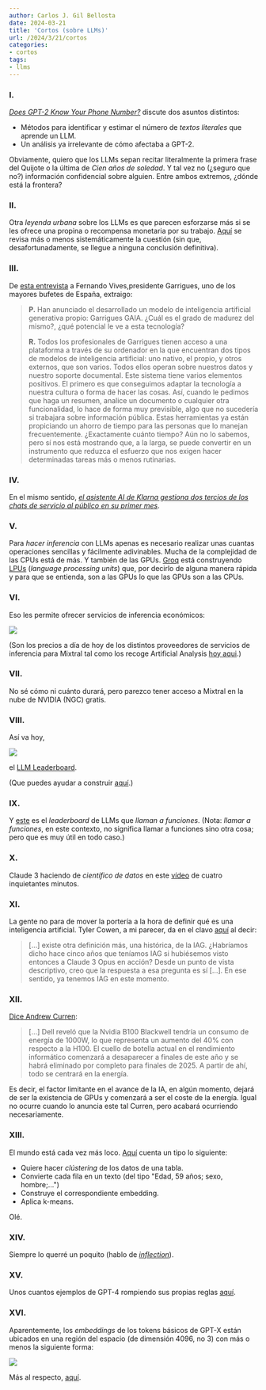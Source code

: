 ```yaml
---
author: Carlos J. Gil Bellosta
date: 2024-03-21
title: 'Cortos (sobre LLMs)'
url: /2024/3/21/cortos
categories:
- cortos
tags:
- llms
---
```


### I.

[_Does GPT-2 Know Your Phone Number?_](https://bair.berkeley.edu/blog/2020/12/20/lmmem/) discute dos asuntos distintos:
- Métodos para identificar y estimar el número de _textos literales_ que aprende un LLM.
- Un análisis ya irrelevante de cómo afectaba a GPT-2.

Obviamente, quiero que los LLMs sepan recitar literalmente la primera frase del Quijote o la última de _Cien años de soledad_. Y tal vez no (¿seguro que no?) información confidencial sobre alguien. Entre ambos extremos, ¿dónde está la frontera?

### II.

Otra _leyenda urbana_ sobre los LLMs es que parecen esforzarse más si se les ofrece una propina o recompensa monetaria por su trabajo.
[Aquí](https://minimaxir.com/2024/02/chatgpt-tips-analysis/) se revisa más o menos sistemáticamente la cuestión (sin que, desafortunadamente, se llegue a ninguna conclusión definitiva).

### III.

De [esta entrevista](https://www.elconfidencial.com/juridico/2024-03-12/entrevista-fernando-vives-presidente-garrigues_3842359/) a Fernando Vives,presidente Garrigues, uno de los mayores bufetes de España, extraigo:

> **P.** Han anunciado el desarrollado un modelo de inteligencia artificial generativa propio: Garrigues GAIA. ¿Cuál es el grado de madurez del mismo?, ¿qué potencial le ve a esta tecnología?
>
> **R.** Todos los profesionales de Garrigues tienen acceso a una plataforma a través de su ordenador en la que encuentran dos tipos de modelos de inteligencia artificial: uno nativo, el propio, y otros externos, que son varios. Todos ellos operan sobre nuestros datos y nuestro soporte documental. Este sistema tiene varios elementos positivos. El primero es que conseguimos adaptar la tecnología a nuestra cultura o forma de hacer las cosas. Así, cuando le pedimos que haga un resumen, analice un documento o cualquier otra funcionalidad, lo hace de forma muy previsible, algo que no sucedería si trabajara sobre información pública. Estas herramientas ya están propiciando un ahorro de tiempo para las personas que lo manejan frecuentemente. ¿Exactamente cuánto tiempo? Aún no lo sabemos, pero sí nos está mostrando que, a la larga, se puede convertir en un instrumento que reduzca el esfuerzo que nos exigen hacer determinadas tareas más o menos rutinarias.


### IV.

En el mismo sentido,
[_el asistente AI de Klarna gestiona dos tercios de los chats de servicio al público en su primer mes_](https://www.klarna.com/international/press/klarna-ai-assistant-handles-two-thirds-of-customer-service-chats-in-its-first-month/).


### V.

Para _hacer inferencia_ con LLMs apenas es necesario realizar unas cuantas operaciones sencillas y fácilmente adivinables. Mucha de la complejidad de las CPUs está de más. Y también de las GPUs. [Groq](https://wow.groq.com/about-us/) está construyendo [LPUs](https://www.semianalysis.com/p/groq-inference-tokenomics-speed-but) (_language processing units_) que, por decirlo de alguna manera rápida y para que se entienda, son a las GPUs lo que las GPUs son a las CPUs.

### VI.

Eso les permite ofrecer servicios de inferencia económicos:

![](/wp-uploads/2024/groq-prices.png#center)

(Son los precios a día de hoy de los distintos proveedores de servicios de inferencia para Mixtral tal como los recoge Artificial Analysis [hoy aqui](https://artificialanalysis.ai/models/mixtral-8x7b-instruct/providers).)


### VII.

No sé cómo ni cuánto durará, pero parezco tener acceso a Mixtral en la nube de NVIDIA (NGC) gratis.


### VIII.

Así va hoy,

![](/wp-uploads/2024/llm-leaderboard.png#center)

el [LLM Leaderboard](https://huggingface.co/spaces/lmsys/chatbot-arena-leaderboard).

(Que puedes ayudar a construir [aquí](https://chat.lmsys.org/?arena).)


### IX.

Y [este](https://gorilla.cs.berkeley.edu/leaderboard.html) es el _leaderboard_ de LLMs que _llaman a funciones_. (Nota: _llamar a funciones_, en este contexto, no significa llamar a funciones sino otra cosa; pero que es muy útil en todo caso.)


### X.

Claude 3 haciendo de _científico de datos_ en este [vídeo](https://www.youtube.com/watch?v=sjL6Gl6ZIqs&t=236s) de cuatro inquietantes minutos.


### XI.

La gente no para de mover la portería a la hora de definir qué es una inteligencia artificial. Tyler Cowen, a mi parecer, da en el clavo [aquí](https://marginalrevolution.com/marginalrevolution/2024/03/claude-3-pro-and-agi.html) al decir:

>  [...] existe otra definición más, una histórica, de la IAG.  ¿Habríamos dicho hace cinco años que teníamos IAG si hubiésemos visto entonces a Claude 3 Opus en acción?  Desde un punto de vista descriptivo, creo que la respuesta a esa pregunta es sí [...]. En ese sentido, ya tenemos IAG en este momento.

### XII.

[Dice Andrew Curren](https://twitter.com/AndrewCurran_/status/1767314573420552218):

> [...] Dell reveló que la Nvidia B100 Blackwell tendría un consumo de energía de 1000W, lo que representa un aumento del 40% con respecto a la H100. El cuello de botella actual en el rendimiento informático comenzará a desaparecer a finales de este año y se habrá eliminado por completo para finales de 2025. A partir de ahí, todo se centrará en la energía.

Es decir, el factor limitante en el avance de la IA, en algún momento, dejará de ser la existencia de GPUs y comenzará a ser el coste de la energía. Igual no ocurre cuando lo anuncia este tal Curren, pero acabará ocurriendo necesariamente.


### XIII.

El mundo está cada vez más loco. [Aquí](https://towardsdatascience.com/mastering-customer-segmentation-with-llm-3d9008235f41#3a33) cuenta un tipo lo siguiente:

- Quiere hacer _clústering_ de los datos de una tabla.
- Convierte cada fila en un texto (del tipo "Edad, 59 años; sexo, hombre;...")
- Construye el correspondiente embedding.
- Aplica k-means.

Olé.


### XIV.

Siempre lo querré un poquito (hablo de [_inflection_](https://inflection.ai/inflection-2-5)).


### XV.

Unos cuantos ejemplos de GPT-4 rompiendo sus propias reglas [aquí](https://www.lesswrong.com/posts/KSroBnxCHodGmPPJ8/jailbreaking-gpt-4-s-code-interpreter).

### XVI.

Aparentemente, los _embeddings_ de los tokens básicos de GPT-X están ubicados en una región del espacio (de dimensión 4096, no 3) con más o menos la siguiente forma:

![](/wp-uploads/2024/shape-embeddings.webp#center)

Más al respecto, [aquí](https://www.lesswrong.com/posts/c6uTNm5erRrmyJvvD/mapping-the-semantic-void-strange-goings-on-in-gpt-embedding).